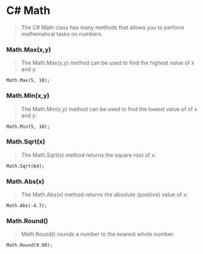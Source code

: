 # C# Math

> The C# Math class has many methods that allows you to perform mathematical tasks on numbers.

### Math.Max(x,y)

> The Math.Max(x,y) method can be used to find the highest value of x and y:

```
Math.Max(5, 10);
```

### Math.Min(x,y)

> The Math.Min(x,y) method can be used to find the lowest value of of x and y:

```
Math.Min(5, 10);
```

### Math.Sqrt(x)

> The Math.Sqrt(x) method returns the square root of x:

```
Math.Sqrt(64);
```

### Math.Abs(x)

> The Math.Abs(x) method returns the absolute (positive) value of x:

```
Math.Abs(-4.7);
```

### Math.Round()

> Math.Round() rounds a number to the nearest whole number:

```
Math.Round(9.99);
```